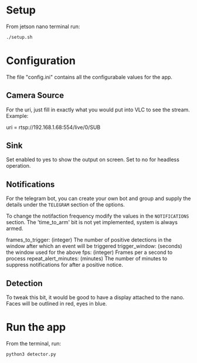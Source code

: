 # Setup

From jetson nano terminal run:

```bash
./setup.sh
```

# Configuration

The file "config.ini" contains all the configurabale values for the app.

## Camera Source

For the uri, just fill in exactly what you would put into VLC to see the stream.
Example:

uri = rtsp://192.168.1.68:554/live/0/SUB

## Sink

Set enabled to yes to show the output on screen. Set to no for headless operation.

## Notifications

For the telegram bot, you can create your own bot and group and supply the details under the `TELEGRAM` section of the options.

To change the notifaction frequency modify the values in the `NOTIFICATIONS` section.
The 'time_to_arm' bit is not yet implemented, system is always armed.

frames_to_trigger: (integer) The number of positive detections in the window after which an event will be triggered
trigger_window: (seconds) the window used for the above
fps: (integer) Frames per a second to process
repeat_alert_minutes: (minutes) The number of minutes to suppress notifications for after a positive notice.

## Detection

To tweak this bit, it would be good to have a display attached to the nano.
Faces will be outlined in red, eyes in blue.

# Run the app

From the terminal, run:
```bash
python3 detector.py
```